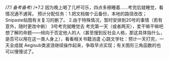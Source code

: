 /*7.1
备考备考*/
/*7.2
因为晚上喝了几杯可乐，四点多擦睡着……考完后就睡觉，看情况通不通宵。
预计分配任务：1.把文档做个云备份，本地的路径改改；Snipaste贴图有关复习的删了。
2.由于特殊情况，暂时安排到20号的事情（若有意外，随时更改中断）
  3号考完就睡觉去
  考完第一天（或者两天），爱干嘛干嘛吧
  想了解的命题——倾向于否定他人的人（甚至搜到反社会人格，那这具体指什么，是否可以用在这一类人身上），看看相关书籍消遣
  心跳文学社：预计一天打完，一天全成就
  Aegisub类波浪继续操作起来，争取早点实现；有关图形三角函数的也可以慢慢试了。
  
  

